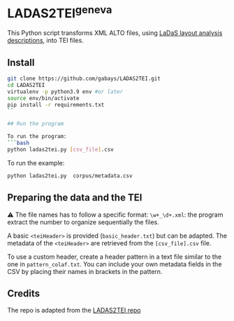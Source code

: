 # LADAS2TEI<sup>geneva</sup>

This Python script transforms XML ALTO files, using [LaDaS layout analysis descriptions](https://github.com/DEFI-COLaF/LADaS), into TEI files.

## Install

```bash
git clone https://github.com/gabays/LADAS2TEI.git
cd LADAS2TEI
virtualenv -p python3.9 env #or later
source env/bin/activate
pip install -r requirements.txt
``

## Run the program

To run the program:
```bash
python ladas2tei.py [csv_file].csv
```

To run the example:
```bash
python ladas2tei.py  corpus/metadata.csv
```

## Preparing the data and the TEI

⚠️ The file names has to follow a specific format: `\w+_\d+.xml`: the program extract the number to organize sequentially the files.

A basic `<teiHeader>` is provided (`basic_header.txt`) but can be adapted. The metadata of the `<teiHeader>` are retrieved from the `[csv_file].csv` file.

To use a custom header, create a header pattern in a text file similar to the one in `pattern_colaf.txt`. You can include your own metadata fields in the CSV by placing their names in brackets in the pattern.

## Credits

The repo is adapted from the [LADAS2TEI repo](https://github.com/DEFI-COLaF/LADAS2TEI)